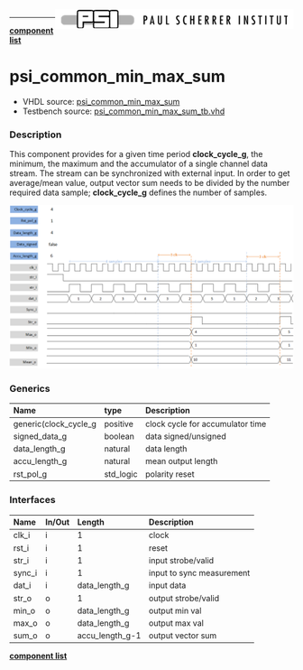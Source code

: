 <img align="right" src="../psi_logo.png">

***

[**component list**](../README.md)

# psi_common_min_max_sum
 - VHDL source: [psi_common_min_max_sum](../../hdl/psi_common_min_max_sum.vhd)
 - Testbench source: [psi_common_min_max_sum_tb.vhd](../../testbench/psi_common_min_max_sum_tb/psi_common_min_max_sum_tb.vhd)

### Description

This component provides for a given time period **clock_cycle_g**, the minimum, the maximum and the accumulator of a single channel data stream. The stream can be synchronized with external input. In order to get average/mean value, output vector sum needs to be divided by the number required data sample; **clock_cycle_g** defines the number of samples.

<p align="center"><img src="psi_common_min_max_mean_fig0.png"> </p>

### Generics
| Name                  | type      | Description                      |
|:----------------------|:----------|:---------------------------------|
| generic(clock_cycle_g | positive  | clock cycle for accumulator time |
| signed_data_g         | boolean   | data signed/unsigned             |
| data_length_g         | natural   | data length                      |
| accu_length_g         | natural   | mean output length               |
| rst_pol_g             | std_logic | polarity reset                   |

### Interfaces
| Name   | In/Out   | Length          | Description               |
|:-------|:---------|:----------------|:--------------------------|
| clk_i  | i        | 1               | clock                     |
| rst_i  | i        | 1               | reset                     |
| str_i  | i        | 1               | input strobe/valid        |
| sync_i | i        | 1               | input to sync measurement |
| dat_i  | i        | data_length_g   | input data                |
| str_o  | o        | 1               | output strobe/valid       |
| min_o  | o        | data_length_g   | output min val            |
| max_o  | o        | data_length_g   | output max val            |
| sum_o  | o        | accu_length_g-1 | output vector sum         |


[**component list**](../README.md)
